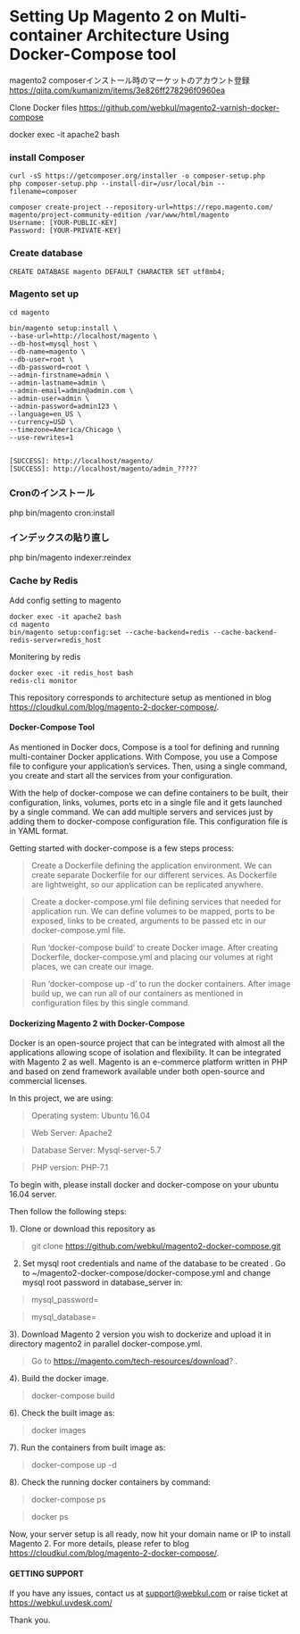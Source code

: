 # Setting Up Magento 2 on Multi-container Architecture Using Docker-Compose tool


magento2 composerインストール時のマーケットのアカウント登録
https://qiita.com/kumanizm/items/3e826ff278296f0960ea

Clone Docker files
https://github.com/webkul/magento2-varnish-docker-compose

docker exec -it apache2 bash

### install Composer

```text
curl -sS https://getcomposer.org/installer -o composer-setup.php
php composer-setup.php --install-dir=/usr/local/bin --filename=composer

composer create-project --repository-url=https://repo.magento.com/ magento/project-community-edition /var/www/html/magento
Username: [YOUR-PUBLIC-KEY]
Password: [YOUR-PRIVATE-KEY]
```

### Create database

```text
CREATE DATABASE magento DEFAULT CHARACTER SET utf8mb4;
```

### Magento set up

```
cd magento

bin/magento setup:install \
--base-url=http://localhost/magento \
--db-host=mysql_host \
--db-name=magento \
--db-user=root \
--db-password=root \
--admin-firstname=admin \
--admin-lastname=admin \
--admin-email=admin@admin.com \
--admin-user=admin \
--admin-password=admin123 \
--language=en_US \
--currency=USD \
--timezone=America/Chicago \
--use-rewrites=1


[SUCCESS]: http://localhost/magento/
[SUCCESS]: http://localhost/magento/admin_?????
```

### Cronのインストール
php bin/magento cron:install

### インデックスの貼り直し

php bin/magento indexer:reindex


### Cache by Redis


Add config setting to magento 
```
docker exec -it apache2 bash
cd magento
bin/magento setup:config:set --cache-backend=redis --cache-backend-redis-server=redis_host
```

Monitering by redis
```text
docker exec -it redis_host bash
redis-cli monitor
```


This repository corresponds to architecture setup as mentioned in blog https://cloudkul.com/blog/magento-2-docker-compose/.


#### Docker-Compose Tool

As mentioned in Docker docs, Compose is a tool for defining and running multi-container Docker applications. With Compose, you use a Compose file to configure your application’s services. Then, using a single command, you create and start all the services from your configuration. 

With the help of docker-compose we can define containers to be built, their configuration, links, volumes, ports etc in a single file and it gets launched by a single command. We can add multiple servers and services just by adding them to docker-compose configuration file. This configuration file is in YAML format.

Getting started with docker-compose is a few steps process:

> Create a Dockerfile defining the application environment. We can create separate Dockerfile for our different services. As Dockerfile are lightweight, so our application can be replicated anywhere.

> Create a docker-compose.yml file defining services that needed for application run. We can define volumes to be mapped, ports to be exposed, links to be created, arguments to be passed etc in our docker-compose.yml file.

> Run ‘docker-compose build’ to create Docker image. After creating Dockerfile, docker-compose.yml and placing our volumes at right places, we can create our image.

> Run ‘docker-compose up -d’ to run the docker containers. After image build up, we can run all of our containers as mentioned in configuration files by this single command.


#### Dockerizing Magento 2 with Docker-Compose

Docker is an open-source project that can be integrated with almost all the applications allowing scope of isolation and flexibility. It can be integrated with Magento 2 as well. Magento is an e-commerce platform written in PHP and based on zend framework available under both open-source and commercial licenses.

In this project, we are using:

> Operating system: Ubuntu 16.04

> Web Server: Apache2

> Database Server: Mysql-server-5.7

> PHP version: PHP-7.1

To begin with, please install docker and docker-compose on your ubuntu 16.04 server. 

Then follow the following steps:

1). Clone or download this repository as 

> git clone https://github.com/webkul/magento2-docker-compose.git

2) Set mysql root credentials and name of the database to be created . Go to ~/magento2-docker-compose/docker-compose.yml and change mysql root password in database_server in:

> mysql_password=

> mysql_database=

3). Download Magento 2 version you wish to dockerize and upload it in directory magento2 in parallel docker-compose.yml.

> Go to https://magento.com/tech-resources/download? .

4). Build the docker image.

> docker-compose build

6). Check the built image as:

> docker images

7). Run the containers from built image as:

> docker-compose up -d

8). Check the running docker containers by command:

> docker-compose ps

> docker ps

Now, your server setup is all ready, now hit your domain name or IP to install Magento 2. For more details, please refer to blog https://cloudkul.com/blog/magento-2-docker-compose/. 

#### GETTING SUPPORT

If you have any issues, contact us at support@webkul.com or raise ticket at https://webkul.uvdesk.com/


Thank you.

